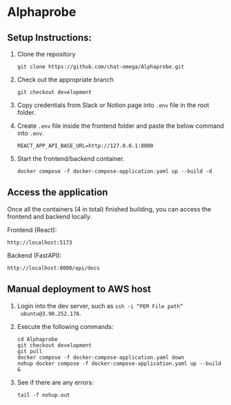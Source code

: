 # Alphaprobe


## Setup Instructions:

1. Clone the repository
    ```
    git clone https://github.com/chat-omega/Alphaprobe.git
    ```

1. Check out the appropriate branch
    ```
    git checkout development
    ```


1. Copy credentials from Slack or Notion page into `.env` file in the root folder.


1. Create `.env` file inside the frontend folder and paste the below command into `.env`.
    ```
    REACT_APP_API_BASE_URL=http://127.0.0.1:8000
    ```

1. Start the frontend/backend container.
    ```
    docker compose -f docker-compose-application.yaml up --build -d
    ```

## Access the application

Once all the containers (4 in total) finished building, you can access the frontend and backend locally.

Frontend (React):
```
http://localhost:5173
```

Backend (FastAPI):
```
http://localhost:8000/api/docs
```

## Manual deployment to AWS host

1. Login into the dev server, such as `ssh -i “PEM File path”  ubuntu@3.90.252.178`.

1. Execute the following commands:
    ```
    cd Alphaprobe
    git checkout development
    git pull
    docker compose -f docker-compose-application.yaml down
    nohup docker compose -f docker-compose-application.yaml up --build &
    ```

1. See if there are any errors:
    ```
    tail -f nohup.out
    ```
